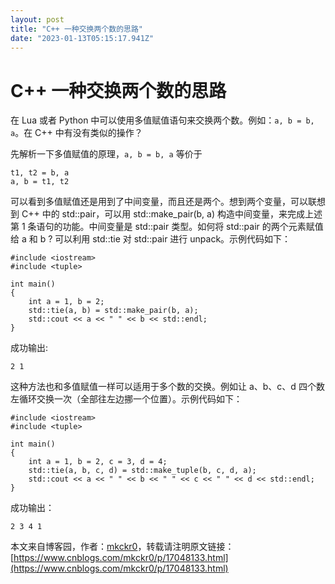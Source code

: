 ```yaml
---
layout: post
title: "C++ 一种交换两个数的思路"
date: "2023-01-13T05:15:17.941Z"
---
```

C++ 一种交换两个数的思路
==============

在 Lua 或者 Python 中可以使用多值赋值语句来交换两个数。例如：`a, b = b, a`。在 C++ 中有没有类似的操作？

先解析一下多值赋值的原理，`a, b = b, a` 等价于

    t1, t2 = b, a
    a, b = t1, t2
    

可以看到多值赋值还是用到了中间变量，而且还是两个。想到两个变量，可以联想到 C++ 中的 std::pair，可以用 std::make\_pair(b, a) 构造中间变量，来完成上述第 1 条语句的功能。中间变量是 std::pair 类型。如何将 std::pair 的两个元素赋值给 a 和 b ? 可以利用 std::tie 对 std::pair 进行 unpack。示例代码如下：

    #include <iostream>
    #include <tuple>
    
    int main()
    {
        int a = 1, b = 2;
        std::tie(a, b) = std::make_pair(b, a);
        std::cout << a << " " << b << std::endl;
    }
    

成功输出:

    2 1
    

这种方法也和多值赋值一样可以适用于多个数的交换。例如让 a、b、c、d 四个数左循环交换一次（全部往左边挪一个位置）。示例代码如下：

    #include <iostream>
    #include <tuple>
    
    int main()
    {
        int a = 1, b = 2, c = 3, d = 4;
        std::tie(a, b, c, d) = std::make_tuple(b, c, d, a);
        std::cout << a << " " << b << " " << c << " " << d << std::endl;
    }
    

成功输出：

    2 3 4 1
    

本文来自博客园，作者：[mkckr0](https://www.cnblogs.com/mkckr0/)，转载请注明原文链接：[https://www.cnblogs.com/mkckr0/p/17048133.html](https://www.cnblogs.com/mkckr0/p/17048133.html)